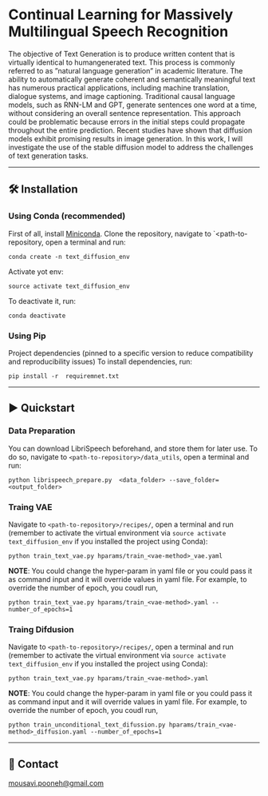 # Continual Learning for Massively Multilingual Speech Recognition

The objective of Text Generation is to produce written content that is virtually identical to humangenerated
text. This process is commonly referred to as ”natural language generation” in academic
literature. The ability to automatically generate
coherent and semantically meaningful text has
numerous practical applications, including machine
translation, dialogue systems, and image
captioning. Traditional causal language models,
such as RNN-LM and GPT, generate sentences
one word at a time, without considering an overall
sentence representation. This approach could
be problematic because errors in the initial steps
could propagate throughout the entire prediction.
Recent studies have shown that diffusion models
exhibit promising results in image generation. In
this work, I will investigate the use of the stable
diffusion model to address the challenges of text
generation tasks.

---------------------------------------------------------------------------------------------------------

## 🛠️️ Installation

### Using Conda (recommended)

First of all, install [Miniconda](https://docs.conda.io/en/latest/miniconda.html).
Clone the repository, navigate to `<path-to-repository, open a terminal and run:

```
conda create -n text_diffusion_env
```

Activate yot env:

 ```
source activate text_diffusion_env
```
To deactivate it, run:

```
conda deactivate
```

### Using Pip

Project dependencies (pinned to a specific version to reduce compatibility and reproducibility issues)
To install dependencies, run: 

```
pip install -r  requiremnet.txt
```

---------------------------------------------------------------------------------------------------------

## ▶️ Quickstart
### Data Preparation
You can download LibriSpeech beforehand, and store them for later use.
To do so, navigate to `<path-to-repository>/data_utils`, open a terminal and run:

```
python librispeech_prepare.py  <data_folder> --save_folder=<output_folder>
```

### Traing VAE

Navigate to `<path-to-repository>/recipes/`, open a terminal and run
(remember to activate the virtual environment via `source activate text_diffusion_env` if you installed the project using Conda):

```
python train_text_vae.py hparams/train_<vae-method>_vae.yaml
```

**NOTE**: You could change the hyper-param in yaml file or you could pass it as command input and it will override values in yaml file. For example, to override the number of epoch, you coudl run, 
```
python train_text_vae.py hparams/train_<vae-method>.yaml --number_of_epochs=1
```

### Traing Difdusion

Navigate to `<path-to-repository>/recipes/`, open a terminal and run
(remember to activate the virtual environment via `source activate text_diffusion_env` if you installed the project using Conda):

```
python train_text_vae.py hparams/train_<vae-method>.yaml
```

**NOTE**: You could change the hyper-param in yaml file or you could pass it as command input and it will override values in yaml file. For example, to override the number of epoch, you coudl run, 
```
python train_unconditional_text_difussion.py hparams/train_<vae-method>_diffusion.yaml --number_of_epochs=1
```

---------------------------------------------------------------------------------------------------------

## 📧 Contact

[mousavi.pooneh@gmail.com](mousavi.pooneh@gmail.com)
